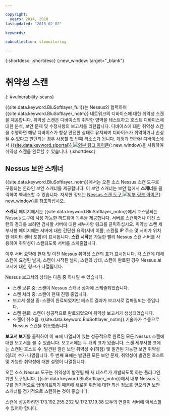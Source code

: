 ```yaml
---

copyright:
  years: 2014, 2018
lastupdated: "2018-02-02"

keywords:

subcollection: slmonitoring

---
```


{:shortdesc: .shortdesc}
{:new_window: target="_blank"}

# 취약성 스캔
{: #vulnerability-scans}

{{site.data.keyword.BluSoftlayer_full}}는 Nessus와 협력하여 {{site.data.keyword.BluSoftlayer_notm}} 네트워크의 디바이스에 대한 취약성 스캔을 제공합니다.  취약성 스캔은 디바이스의 취약한 영역을 테스트하고 호스트 디바이스에 대한 분석, 보안 문제 및 수정사항의 보고서를 리턴합니다.  디바이스에 대한 취약성 스캔을 수행하면 해당 디바이스가 항상 안전한 상태로 유지되며 디바이스가 취약하거나 손상될 수 있다고 판단되는 경우 사용할 첫 번째 리소스가 됩니다.  계정과 연관된 디바이스에서 [{{site.data.keyword.slportal}} ![외부 링크 아이콘](../../icons/launch-glyph.svg "외부 링크 아이콘")](https://control.softlayer.com/){: new_window}을 사용하여 취약성 스캔을 완료할 수 있습니다.
{:shortdesc}

## Nessus 보안 스캐너
{{site.data.keyword.BluSoftlayer_notm}}에서는 오픈 소스 Nessus 스캔 도구로 구동되는 온라인 보안 스캐너를 제공합니다. 이 보안 스캐너는 보안 탭에서 **스캐너**를 클릭하여 액세스할 수 있습니다. 자세한 정보는 [Nessus 스캔 도구 ![외부 링크 아이콘](../../icons/launch-glyph.svg "외부 링크 아이콘")](http://www.nessus.org/nessus/){: new_window}를 참조하십시오.

**스캐너** 페이지에서는 {{site.data.keyword.BluSoftlayer_notm}}에서 호스팅되는 Nessus 도구에 사용 가능한 하드웨어 목록을 제공합니다. 서버를 스캔하거나 이전 스캔의 결과를 보려면 검사할 서버에 대한 세부사항 링크를 클릭하십시오. 취약성 스캔 세부사항 페이지에는 서버에 대한 간단한 요약(서버 이름, 스캔될 IP 주소 및 서버가 위치한 데이터 센터 포함)이 표시됩니다. **스캔 시작**은 가능한 빨리 Nessus 스캔 서버를 사용하여 취약성이 스캔되도록 서버를 스케줄합니다.

이후 서버 요약에 현재 및 이전 Nessus 취약성 스캔의 표가 표시됩니다. 각 스캔에 대해 스캔이 요청된 날짜, 스캔이 시작된 날짜, 스캔의 상태, 스캔이 완료된 경우 Nessus 보고서에 대한 링크가 나열됩니다.

Nessus 보고서의 상태는 다음 중 하나일 수 있습니다.

* 스캔 보류 중: 스캔이 Nessus 스캐너 상자에 스케줄되었습니다.
* 스캔 처리 중: 스캔이 현재 진행 중입니다.
* 보고서 생성 중: 스캔이 완료되었지만 테스트 결과가 보고서로 컴파일되는 중입니다.
* 스캔 완료: 스캔이 성공적으로 완료되었으며 취약성 보고서가 생성되었습니다.
* 스캔이 취소됨: {{site.data.keyword.BluSoftlayer_notm}} 기술자가 수동으로 Nessus 스캔을 취소했습니다.

**보고서 보기**를 클릭하여 이 표에 나열되어 있는 성공적으로 완료된 모든 Nessus 스캔에 대한 보고서를 볼 수 있습니다. 보고서에는 두 개의 표가 있습니다. 스캔 세부사항 표에는 스캔된 호스트 수, 발견된 열린 보안 취약성 수(허점) 및 발견된 가능한 보안 취약성(경고) 수가 나열됩니다. 두 번째 표에는 발견된 모든 보안 문제, 취약성이 발견된 호스트 및 가능한 취약성에 대한 설명이 나열됩니다.

오픈 소스 Nessus 도구는 취약성이 발견될 때 새 테스트가 개발되도록 하는 플러그인 기반 도구입니다. {{site.data.keyword.BluSoftlayer_notm}}에서 내부 Nessus 도구를 정기적으로 업데이트하기 때문에 새로운 위협에 대한 최신 정보를 얻으려면 보안 스캐너를 정기적으로 스캔하는 것이 좋습니다.

스캔에 성공하려면 173.192.255.232 및 172.17.19.38 모두의 연결이 서버에 액세스할 수 있어야 합니다.
